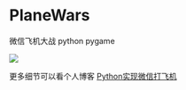 # PlaneWars
微信飞机大战 python pygame

![](http://7xt81u.com1.z0.glb.clouddn.com/python-2_7-blue.svg)


更多细节可以看个人博客 [Python实现微信打飞机](http://youngxhui.top/2017/06/22/python-%E5%AE%9E%E7%8E%B0%E5%BE%AE%E4%BF%A1%E6%89%93%E9%A3%9E%E6%9C%BA/)
